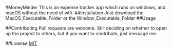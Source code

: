 #MoneyMinder
This is an expense tracker app which runs on windows, and macOS without the need of wifi.
##Installation
Just download the MacOS_Executable_Folder or the Window_Executable_Folder
##Usage

##Contributing 
Pull requests are welcome. Still deciding on whether to open up the project to others, but if you want to contribute, just message me. 

##License
[MIT](https://choosealicense.com/licenses/mit/)
